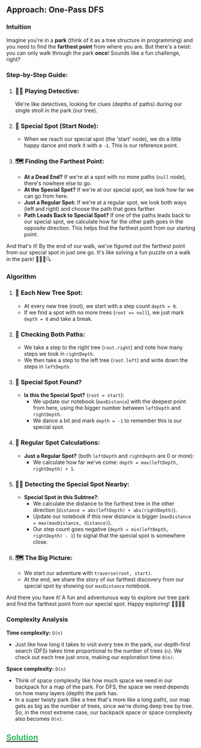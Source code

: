 ## Approach: One-Pass DFS

### Intuition

Imagine you're in a **park** (think of it as a tree structure in programming) and you need to find the **farthest point** from where you are. But there's a twist: you can only walk through the park **once**! Sounds like a fun challenge, right?

### Step-by-Step Guide:

1. ### 🕵️‍♂️ **Playing Detective**:
   We're like detectives, looking for clues (depths of paths) during our single stroll in the park (our tree).

2. ### 📍 **Special Spot (Start Node)**:
   - When we reach our special spot (the 'start' node), we do a little happy dance and mark it with a `-1`. This is our reference point.

3. ### 🗺️ **Finding the Farthest Point**:
   - **At a Dead End?** If we're at a spot with no more paths (`null` node), there's nowhere else to go.
   - **At the Special Spot?** If we're at our special spot, we look how far we can go from here.
   - **Just a Regular Spot:** If we're at a regular spot, we look both ways (left and right) and choose the path that goes farther.
   - **Path Leads Back to Special Spot?** If one of the paths leads back to our special spot, we calculate how far the other path goes in the opposite direction. This helps find the farthest point from our starting point.

And that's it! By the end of our walk, we've figured out the farthest point from our special spot in just one go. It's like solving a fun puzzle on a walk in the park! 🌳🚶‍♂️🔍

### Algorithm

1. ### 🌲 Each New Tree Spot:
   - At every new tree (root), we start with a step count `depth = 0`.
   - If we find a spot with no more trees (`root == null`), we just mark `depth = 0` and take a break.

2. ### 🔀 Checking Both Paths:
   - We take a step to the right tree (`root.right`) and note how many steps we took in `rightDepth`.
   - We then take a step to the left tree (`root.left`) and write down the steps in `leftDepth`.

3. ### 📍 Special Spot Found?
   - **Is this the Special Spot?** (`root = start`):
      - We update our notebook (`maxDistance`) with the deepest point from here, using the bigger number between `leftDepth` and `rightDepth`.
      - We dance a bit and mark `depth = -1` to remember this is our special spot.

4. ### 🔄 Regular Spot Calculations:
   - **Just a Regular Spot?** (both `leftDepth` and `rightDepth` are 0 or more):
      - We calculate how far we've come: `depth = max(leftDepth, rightDepth) + 1`.

5. ### 🕵️‍♂️ Detecting the Special Spot Nearby:
   - **Special Spot in this Subtree?**:
      - We calculate the distance to the furthest tree in the other direction (`distance = abs(leftDepth) + abs(rightDepth)`).
      - Update our notebook if this new distance is bigger (`maxDistance = max(maxDistance, distance)`).
      - Our step count goes negative (`depth = min(leftDepth, rightDepth) - 1`) to signal that the special spot is somewhere close.

6. ### 🗺️ The Big Picture:
   - We start our adventure with `traverse(root, start)`.
   - At the end, we share the story of our farthest discovery from our special spot by showing our `maxDistance` notebook.

And there you have it! A fun and adventurous way to explore our tree park and find the farthest point from our special spot. Happy exploring! 🌳🚶‍♂️✨



### Complexity Analysis

**Time complexity:** `O(n)`

- Just like how long it takes to visit every tree in the park, our depth-first search (DFS) takes time proportional to the number of trees (`n`). We check out each tree just once, making our exploration time `O(n)`.

**Space complexity:** `O(n)`

- Think of space complexity like how much space we need in our backpack for a map of the park. For DFS, the space we need depends on how many layers (depth) the park has.
- In a super twisty park (like a tree that's more like a long path), our map gets as big as the number of trees, since we're diving deep tree by tree. So, in the most extreme case, our backpack space or space complexity also becomes `O(n)`.

## [<span style='color: rgb(44, 187, 93)'>Solution</span>](./solution.ts)
